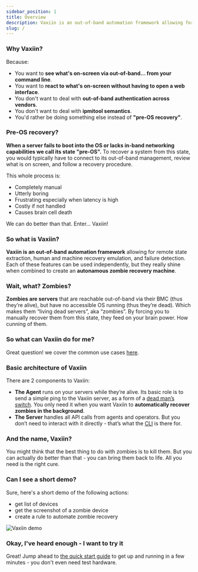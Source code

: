 ```yaml
---
sidebar_position: 1
title: Overview
description: Vaxiin is an out-of-band automation framework allowing for remote state extraction, human and machine recovery emulation, and failure detection. In a nutshell, it keeps zombies at bay.
slug: /
---
```


### Why Vaxiin?

Because:
- You want to **see what's on-screen via out-of-band... from your command line**.
- You want to **react to what's on-screen without having to open a web interface**.
- You don't want to deal with **out-of-band authentication across vendors**.
- You don't want to deal with **ipmitool semantics**.
- You'd rather be doing something else instead of **"pre-OS recovery"**.

### Pre-OS recovery?
**When a server fails to boot into the OS or lacks in-band networking capabilities we call its state "pre-OS".** To recover a system from this state, you would typically have to connect to its out-of-band management, review what is on screen, and follow a recovery procedure.

This whole process is:
* Completely manual
* Utterly boring
* Frustrating especially when latency is high
* Costly if not handled
* Causes brain cell death

We can do better than that. Enter... Vaxiin!

### So what is Vaxiin?

**Vaxiin is an out-of-band automation framework** allowing for remote state extraction, human and machine recovery emulation, and failure detection. Each of these features can be used independently, but they really shine when combined to create an **autonamous zombie recovery machine**.

### Wait, what? Zombies?

**Zombies are servers** that are reachable out-of-band via their BMC (thus they’re alive), but have no accessible OS running (thus they’re dead). Which makes them “living dead servers”, aka “zombies”. By forcing you to manually recover them from this state, they feed on your brain power. How cunning of them.

### So what can Vaxiin do for me?
Great question! we cover the common use cases [here](../introduction/use-cases).

### Basic architecture of Vaxiin

There are 2 components to Vaxiin:
* **The Agent** runs on your servers while they’re alive. Its basic role is to send a simple ping to the Vaxiin server, as a form of a [dead man’s switch](https://en.wikipedia.org/wiki/Dead_man%27s_switch). You only need it when you want Vaxiin to **automatically recover zombies in the background**.
* **The Server** handles all API calls from agents and operators. But you don’t need to interact with it directly - that’s what the [CLI](../cli-reference/overview) is there for.

### And the name, Vaxiin?

You might think that the best thing to do with zombies is to kill them. But you can actually do better than that - you can bring them back to life. All you need is the right cure.

### Can I see a short demo?

Sure, here's a short demo of the following actions:
- get list of devices
- get the screenshot of a zombie device
- create a rule to automate zombie recovery

![Vaxiin demo](/img/vaxctl_usage_33.gif)

### Okay, I've heard enough - I want to try it

Great! Jump ahead to [the quick start guide](../getting-started/quick-start) to get up and running in a few minutes - you don't even need test hardware.

